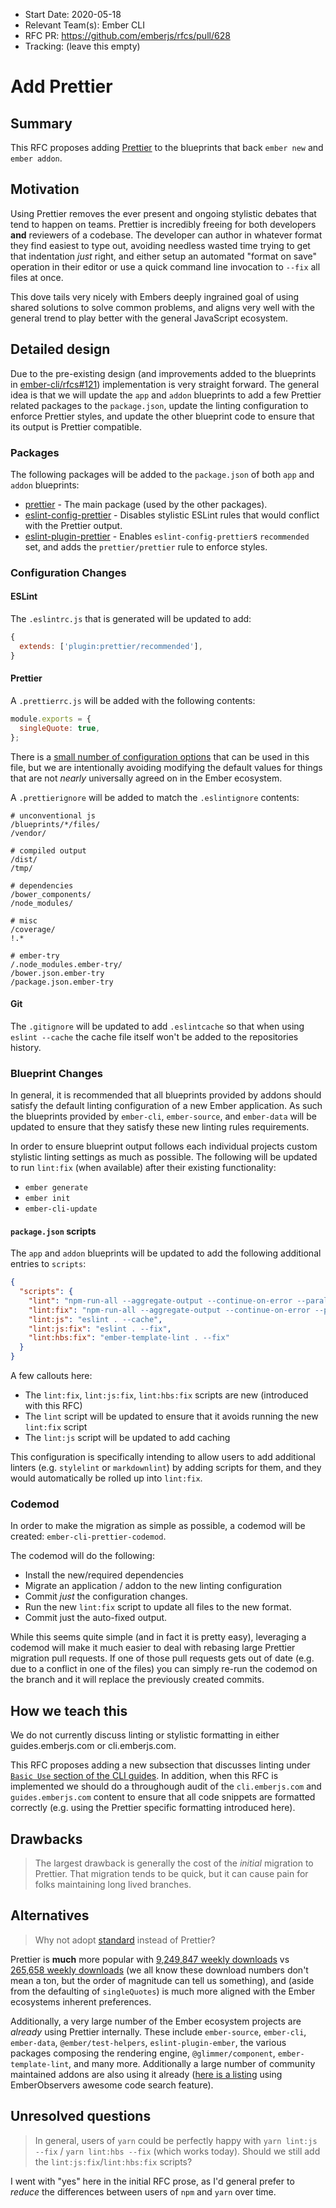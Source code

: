 - Start Date: 2020-05-18
- Relevant Team(s): Ember CLI
- RFC PR: https://github.com/emberjs/rfcs/pull/628
- Tracking: (leave this empty)

# Add Prettier

## Summary

This RFC proposes adding [Prettier](https://prettier.io/) to the blueprints
that back `ember new` and `ember addon`.

## Motivation

Using Prettier removes the ever present and ongoing stylistic debates that tend
to happen on teams. Prettier is incredibly freeing for both developers **and**
reviewers of a codebase. The developer can author in whatever format they find
easiest to type out, avoiding needless wasted time trying to get that
indentation _just_ right, and either setup an automated "format on save"
operation in their editor or use a quick command line invocation to `--fix` all
files at once.

This dove tails very nicely with Embers deeply ingrained goal of using shared
solutions to solve common problems, and aligns very well with the general trend
to play better with the general JavaScript ecosystem.

## Detailed design

Due to the pre-existing design (and improvements added to the blueprints in
[ember-cli/rfcs#121](https://github.com/emberjs/rfcs/blob/master/text/0121-remove-ember-cli-eslint.md))
implementation is very straight forward. The general idea is that we will
update the `app` and `addon` blueprints to add a few Prettier related packages
to the `package.json`, update the linting configuration to enforce Prettier
styles, and update the other blueprint code to ensure that its output is
Prettier compatible.

### Packages

The following packages will be added to the `package.json` of both `app` and `addon` blueprints:

* [prettier](https://www.npmjs.com/package/prettier) - The main package (used by the other packages).
* [eslint-config-prettier](https://www.npmjs.com/package/eslint-config-prettier) - Disables stylistic ESLint rules that would conflict with the Prettier output.
* [eslint-plugin-prettier](https://www.npmjs.com/package/eslint-plugin-prettier) - Enables `eslint-config-prettier`s `recommended` set, and adds the `prettier/prettier` rule to enforce styles.

### Configuration Changes

#### ESLint

The `.eslintrc.js` that is generated will be updated to add:

```js
{
  extends: ['plugin:prettier/recommended'],
}
```

#### Prettier

A `.prettierrc.js` will be added with the following contents:

```js
module.exports = {
  singleQuote: true,
};
```

There is a [small number of configuration
options](https://prettier.io/docs/en/options.html) that can be used in this
file, but we are intentionally avoiding modifying the default values for things
that are not _nearly_ universally agreed on in the Ember ecosystem.

A `.prettierignore` will be added to match the `.eslintignore` contents:

```
# unconventional js
/blueprints/*/files/
/vendor/

# compiled output
/dist/
/tmp/

# dependencies
/bower_components/
/node_modules/

# misc
/coverage/
!.*

# ember-try
/.node_modules.ember-try/
/bower.json.ember-try
/package.json.ember-try
```

#### Git

The `.gitignore` will be updated to add `.eslintcache` so that when using
`eslint --cache` the cache file itself won't be added to the repositories
history.

### Blueprint Changes

In general, it is recommended that all blueprints provided by addons should
satisfy the default linting configuration of a new Ember application. As such
the blueprints provided by `ember-cli`, `ember-source`, and `ember-data` will
be updated to ensure that they satisfy these new linting rules requirements.

In order to ensure blueprint output follows each individual projects custom
stylistic linting settings as much as possible. The following will be updated
to run `lint:fix` (when available) after their existing functionality:

* `ember generate`
* `ember init`
* `ember-cli-update`

#### `package.json` scripts

The `app` and `addon` blueprints will be updated to add the following
additional entries to `scripts`:

```json
{
  "scripts": {
    "lint": "npm-run-all --aggregate-output --continue-on-error --parallel 'lint:!(fix)'",
    "lint:fix": "npm-run-all --aggregate-output --continue-on-error --parallel lint:*:fix",
    "lint:js": "eslint . --cache",
    "lint:js:fix": "eslint . --fix",
    "lint:hbs:fix": "ember-template-lint . --fix"
  }
}
```

A few callouts here:

* The `lint:fix`, `lint:js:fix`, `lint:hbs:fix` scripts are new (introduced with this RFC)
* The `lint` script will be updated to ensure that it avoids running the new `lint:fix` script
* The `lint:js` script will be updated to add caching

This configuration is specifically intending to allow users to add additional
linters (e.g. `stylelint` or `markdownlint`) by adding scripts for them, and
they would automatically be rolled up into `lint:fix`.

### Codemod

In order to make the migration as simple as possible, a codemod will be created: `ember-cli-prettier-codemod`.

The codemod will do the following:

* Install the new/required dependencies
* Migrate an application / addon to the new linting configuration
* Commit _just_ the configuration changes.
* Run the new `lint:fix` script to update all files to the new format.
* Commit just the auto-fixed output.

While this seems quite simple (and in fact it is pretty easy), leveraging a
codemod will make it much easier to deal with rebasing large Prettier migration
pull requests. If one of those pull requests gets out of date (e.g. due to a
conflict in one of the files) you can simply re-run the codemod on the branch
and it will replace the previously created commits.

## How we teach this

We do not currently discuss linting or stylistic formatting in either guides.emberjs.com or cli.emberjs.com.

This RFC proposes adding a new subsection that discusses linting under [`Basic
Use` section of the CLI guides](https://cli.emberjs.com/release/basic-use/). In
addition, when this RFC is implemented we should do a throughough audit of the
`cli.emberjs.com` and `guides.emberjs.com` content to ensure that all code
snippets are formatted correctly (e.g. using the Prettier specific formatting
introduced here).

## Drawbacks

> The largest drawback is generally the cost of the _initial_ migration to Prettier. That migration tends to be quick, but it can cause pain for folks maintaining long lived branches.

## Alternatives

> Why not adopt [standard](https://standardjs.com/) instead of Prettier?

Prettier is **much** more popular with [9,249,847 weekly
downloads](https://www.npmjs.com/package/prettier) vs [265,658 weekly
downloads](https://www.npmjs.com/package/standard) (we all know these download
numbers don't mean a ton, but the order of magnitude can tell us something),
and (aside from the defaulting of `singleQuotes`) is much more aligned with the
Ember ecosystems inherent preferences.

Additionally, a very large number of the Ember ecosystem
projects are _already_ using Prettier internally. These include `ember-source`,
`ember-cli`, `ember-data`, `@ember/test-helpers`, `eslint-plugin-ember`, the
various packages composing the rendering engine, `@glimmer/component`,
`ember-template-lint`, and many more. Additionally a large number of community
maintained addons are also using it already ([here is a
listing](https://emberobserver.com/code-search?codeQuery=prettier&fileFilter=package.json&sort=score&sortAscending=false)
using EmberObservers awesome code search feature).

## Unresolved questions

> In general, users of `yarn` could be perfectly happy with `yarn lint:js --fix` / `yarn lint:hbs --fix` (which works today). Should we still add the `lint:js:fix`/`lint:hbs:fix` scripts?

I went with "yes" here in the initial RFC prose, as I'd general prefer to _reduce_ the differences between users of `npm` and `yarn` over time.
